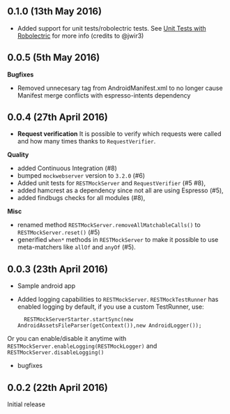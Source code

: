## 0.1.0 (13th May 2016)

* Added support for unit tests/robolectric tests. See [Unit Tests with Robolectric](README.md#unit-tests-with-robolectric) for more info (credits to @jwir3)

## 0.0.5 (5th May 2016)
**Bugfixes**

* Removed unnecesary <application> tag from AndroidManifest.xml to no longer cause Manifest merge conflicts with espresso-intents dependency

## 0.0.4 (27th April 2016)
* **Request verification**
It is possible to verify which requests were called and how many times thanks to `RequestVerifier`.


**Quality**

* added Continuous Integration (#8)
* bumped `mockwebserver` version to `3.2.0` (#6)
* Added unit tests for `RESTMockServer` and `RequestVerifier` (#5 #8),
* added hamcrest as a dependency since not all are using Espresso (#5),
* added findbugs checks for all modules (#8),

**Misc**

* renamed method `RESTMockServer.removeAllMatchableCalls()` to `RESTMockServer.reset()` (#5)
* generified `when*` methods in `RESTMockServer` to make it possible to use meta-matchers like `allOf` and `anyOf` (#5).

## 0.0.3 (23th April 2016)
* Sample android app
* Added logging capabilities to `RESTMockServer`. `RESTMockTestRunner` has enabled logging by default, if you use a custom TestRunner, use:

	 	RESTMockServerStarter.startSync(new AndroidAssetsFileParser(getContext()),new AndroidLogger());
	 	
Or you can enable/disable it anytime with `RESTMockServer.enableLogging(RESTMockLogger)` and `RESTMockServer.disableLogging()`
	
* bugfixes

## 0.0.2 (22th April 2016)
Initial release